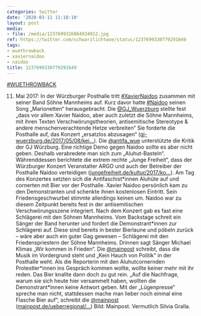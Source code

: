 ```yaml
---
categories: twitter
date: '2020-03-11 11:18:10'
layout: post
media:
- file: /media/1237699326064934912.jpg
ref: https://twitter.com/schwarzlichtwue/status/1237699330779291649
tags:
- wuethrowback
- xaviernaidoo
- naidoo
title: 1237699330779291649
---
```

[#WUETHROWBACK](/t/wuethrowback)



11. Mai 2017: In der Würzburger Posthalle tritt [#XavierNaidoo](/t/xaviernaidoo) zusammen mit seiner Band Söhne Mannheims auf. Kurz davor hatte [#Naidoo](/t/naidoo) seinen Song „Marionetten“ herausgebracht. 
Die [@GJ_Wuerzburg](https://twitter.com/GJ_Wuerzburg) stellte fest „dass vor allem Xavier Naidoo, aber auch zuletzt die Söhne Mannheims, mit ihren Texten Verschwörungstheorien, antisemitische Stereotype &amp; andere menschenverachtende Hetze verbreiten“
Sie forderte die Posthalle auf, das Konzert „ersatzlos abzusagen“ ([gj-wuerzburg.de/2017/05/08/kei…](https://gj-wuerzburg.de/2017/05/08/keine-buehne-fuer-antisemitismus-und-verschwoerungstheorien-den-auftritt-von-xavier-naidoo-in-der-posthalle-absagen/)).
Die [@antifa_wue](https://twitter.com/antifa_wue) unterstützte die Kritik der GJ Würzburg. Eine richtige Demo gegen Naidoo sollte es aber nicht geben. Deshalb verabredete man sich zum „Aluhut-Basteln“.
Währenddessen berichtete die extrem rechte „Junge Freiheit“, dass der Würzburger Konzert Veranstalter ARGO und auch der Betreiber der Posthalle Naidoo verteidigen ([jungefreiheit.de/kultur/2017/ko…](https://jungefreiheit.de/kultur/2017/konzertveranstalter-steht-zu-xavier-naidoo-gruene-fordern-absage/)).
Am Tag des Konzertes setzten sich die Antifaschist\*innen Aluhüte auf und cornerten mit Bier vor der Posthalle. Xavier Naidoo persönlich kam zu den Demonstranten und schenkte ihnen kostenlosen Eintritt.
Sein Friedensgeschwurbel stimmte allerdings keinen um. Naidoo war zu diesem Zeitpunkt bereits fest in der antisemitischen Verschwörungsszene integriert.
Nach dem Konzert gab es fast eine Schlägerei mit den Söhnen Mannheims. Vom Backstage schreit ein Sänger der Band herunter und fordert die Demonstrant\*innen zur Schlägerei auf.
Diese sind bereits in bester Bierlaune und pöbeln zurück – wäre aber auch ein guter Gag gewesen – Schlägerei mit den Friedenspriestern der Söhne Mannheims.
Drinnen sagt Sänger Michael Klimas „Wir kommen in Frieden“. Die [@mainpost](https://twitter.com/mainpost) schreibt, dass die Musik im Vordergrund steht und „Kein Hauch von Politik“ in der Posthalle weht.
Als die Reporterin mit den Aluhutcornernden Protestler\*innen ins Gespräch kommen wollte, wollte keiner mehr mit ihr reden. Das Bier knallte dann doch zu gut rein. „Auf die Nachfrage, warum sie sich heute hier versammelt haben, wollten die Demonstrant\*innen keine Antwort geben.
Mit der „Lügenpresse“ spreche man nicht, stattdessen mache man lieber noch einmal eine Flasche Bier auf“, schreibt die [@mainpost](https://twitter.com/mainpost) ([mainpost.de/ueberregional/…](https://www.mainpost.de/ueberregional/kulturwelt/kultur/Soehne-Mannheims-geben-sich-unpolitisch;art3809,9592037))
Bild: Mainpost. Vermutlich Silvia Gralla.